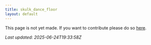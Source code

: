 ```yaml
---
title: skulk_dance_floor
layout: default
---
```


This page is not yet made. If you want to contribute please do so [here](https://github.com/CrazyH2/Bigstone/blob/wiki/components/skulk_dance_floor.md).

_Last updated: 2025-06-24T19:33:58Z_
